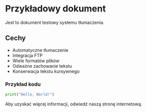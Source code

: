 # Przykładowy dokument

Jest to dokument testowy systemu tłumaczenia.

## Cechy

- Automatyczne tłumaczenie
- Integracja FTP
- Wiele formatów plików
- Odważne zachowanie tekstu
- Konserwacja tekstu kursywnego

### Przykład kodu

```python
print("Hello, World!")
```

Aby uzyskać więcej informacji, odwiedź naszą stronę internetową.
